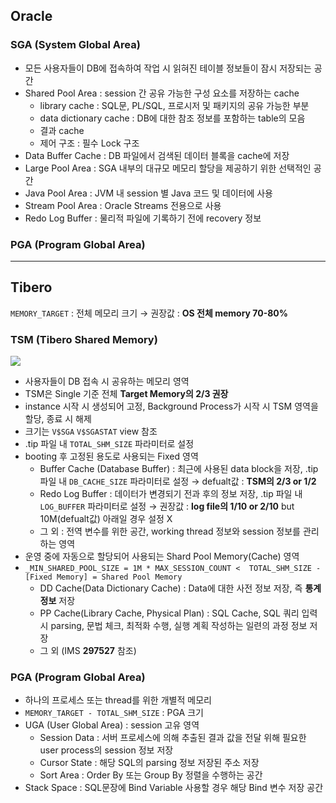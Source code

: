 ## Oracle
### SGA (System Global Area)
- 모든 사용자들이 DB에 접속하여 작업 시 읽혀진 테이블 정보들이 잠시 저장되는 공간
- Shared Pool Area : session 간 공유 가능한 구성 요소를 저장하는 cache
  - library cache : SQL문, PL/SQL, 프로시저 및 패키지의 공유 가능한 부분
  - data dictionary cache : DB에 대한 참조 정보를 포함하는 table의 모음
  - 결과 cache
  - 제어 구조 :  필수 Lock 구조
- Data Buffer Cache : DB 파일에서 검색된 데이터 블록을 cache에 저장
- Large Pool Area : SGA 내부의 대규모 메모리 할당을 제공하기 위한 선택적인 공간
- Java Pool Area : JVM 내 session 별 Java 코드 및 데이터에 사용
- Stream Pool Area : Oracle Streams 전용으로 사용
- Redo Log Buffer : 물리적 파일에 기록하기 전에 recovery 정보
### PGA (Program Global Area)

---
## Tibero
`MEMORY_TARGET` : 전체 메모리 크기 → 권장값 : **OS 전체 memory 70-80%**
### TSM (Tibero Shared Memory)
![](https://prod-files-secure.s3.us-west-2.amazonaws.com/2e9f035b-3bba-4ce1-902b-03e8e4545fa2/50e74659-9cf4-4d7e-a1bb-37b94051050d/3.1_TSM.png?X-Amz-Algorithm=AWS4-HMAC-SHA256&X-Amz-Content-Sha256=UNSIGNED-PAYLOAD&X-Amz-Credential=ASIAZI2LB466RKNGGDAX%2F20251030%2Fus-west-2%2Fs3%2Faws4_request&X-Amz-Date=20251030T034200Z&X-Amz-Expires=3600&X-Amz-Security-Token=IQoJb3JpZ2luX2VjECwaCXVzLXdlc3QtMiJHMEUCIEcP2fYFHGbJ7hhl1SfluXzTsreGwlhzhHAicXGbDAVeAiEApuXZZCq%2Fknb6PH%2FNRE1Ix1nxWLhhVC7I%2BPEd%2BksrgJQqiAQI5P%2F%2F%2F%2F%2F%2F%2F%2F%2F%2FARAAGgw2Mzc0MjMxODM4MDUiDLoLB%2B2W1oKWUpEb2ircA0z%2BuQabj%2Bi2LC%2BzM0%2ByjKuFwpCyn94PzxrGYhJLLy1hJGllRP7vxx19mZCxhkV03PQymQBl3QNCiDlDsLJqFst%2FbpBk0WVU23kc4ZSDqCfMF93JS1b9F6AzsZq%2BSKVMIstR3xbrj%2FqaMjSU%2BLTESHW7WlwlM1P%2B97rF1Ew3cl8RVyP6jqjVM4itLTU%2BVfbh24h93DI5mgm0w5K4vY5fyJxNW%2FQOwSGNdTQDoM1Zvp1fFYFYZZXGz9ydQTFO0d0AizbRnY7P8xzJ15uUXg2n8eul%2F4r6zKbXfuZzVtfp8SXVRtgGnRGUxLZm332SlkP4K16rF2buMsp2Kq4bjQnPiz8FCCNiUvbp9ZpMvDWubIs4TCsWUd2VFyHD0RfCl7aQan4GIWSgEwmr5nCRtIqjsdZmlwYNYUTBkFLj6xopylEoF2Ybl%2BmnSllfizXsM7Go3Wyy9yd6a917%2Fjz8V29WVB1a0xP3k9UIfZVOxr8j6tsYGS2agZ4kzTsL%2Fal8%2FaViOR1JmIcxbucP84Fth1Dw8OKx6WmQ%2FEDyShCQ4aTyd6u2GfiD34OdCcc29C0Ly3RHrKhlgCp8XvvannRhNMewWQ4%2BwxFpgL02QFtLzxX8CZNrM8r8Nl2G6T0wogY2MJyzi8gGOqUByFuoHDhQ0ivQU8JvuwurThnNPgUXOSS1QsudoY14mD18Yo1tRy%2BhxWD4LF0fkiCFYxY6phoKA44Z0T5miyKn6lDORmkwrAc2GuJSDRWhnpcUBgyd01BfhQY77dyjepMhAy62J%2B8ZT0gKih00dCEgWlc8MmKW2XCXeHdQMEUO%2FbZG8kLdIbUsfZeE1iAc4bNXgzKqDIHdE%2FvMXpIkovJvOap8OcQW&X-Amz-Signature=8192a9354e71977d7992a7dbbc4cd7d9ab2f0a42df7d4a4b1c549a4c50c89350&X-Amz-SignedHeaders=host&x-amz-checksum-mode=ENABLED&x-id=GetObject)
- 사용자들이 DB 접속 시 공유하는 메모리 영역
- TSM은 Single 기준 전체 **Target Memory의 2/3 권장**
- instance 시작 시 생성되어 고정, Background Process가 시작 시 TSM 영역을 할당, 종료 시 해제
- 크기는 `V$SGA` `V$SGASTAT` view 참조
- .tip 파일 내 `TOTAL_SHM_SIZE` 파라미터로 설정
- booting 후 고정된 용도로 사용되는 Fixed 영역
  - Buffer Cache (Database Buffer) : 최근에 사용된 data block을 저장, .tip 파일 내 `DB_CACHE_SIZE` 파라미터로 설정 → defualt값 : **TSM의 2/3 or 1/2**
  - Redo Log Buffer : 데이터가 변경되기 전과 후의 정보 저장, .tip 파일 내 `LOG_BUFFER` 파라미터로 설정 → 권장값 : **log file의 1/10 or 2/10** but 10M(defualt값) 아래일 경우 설정 X
  - 그 외 : 전역 변수를 위한 공간, working thread 정보와 session 정보를 관리하는 영역
- 운영 중에 자동으로 할당되어 사용되는 Shard Pool Memory(Cache) 영역
- `_MIN_SHARED_POOL_SIZE = 1M * MAX_SESSION_COUNT <  TOTAL_SHM_SIZE - [Fixed Memory] = Shared Pool Memory`
  - DD Cache(Data Dictionary Cache) : Data에 대한 사전 정보 저장, 즉 **통계정보** 저장 
  - PP Cache(Library Cache, Physical Plan) : SQL Cache, SQL 쿼리 입력 시 parsing, 문법 체크, 최적화 수행, 실행 계획 작성하는 일련의 과정 정보 저장
  - 그 외  (IMS **297527** 참조)
### PGA (Program Global Area)
- 하나의 프로세스 또는 thread를 위한 개별적 메모리
- `MEMORY_TARGET - TOTAL_SHM_SIZE` : PGA 크기
- UGA (User Global Area) : session 고유 영역
  - Session Data : 서버 프로세스에 의해 추출된 결과 값을 전달 위해 필요한 user process의 session 정보 저장
  - Cursor State : 해당 SQL의 parsing 정보 저장된 주소 저장
  - Sort Area : Order By 또는 Group By 정렬을 수행하는 공간
- Stack Space : SQL문장에 Bind Variable 사용할 경우 해당 Bind 변수 저장 공간

